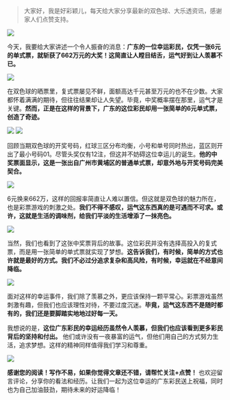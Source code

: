 
> 大家好，我是好彩颖儿，每天给大家分享最新的双色球、大乐透资讯，感谢家人们点赞支持。

![](https://cdn.jsdelivr.net/gh/wangwenjie1314/PicCDN/2024-8-5/1722820394914-image.png)


今天，我要给大家讲述一个令人振奋的消息：**广东的一位幸运彩民，仅凭一张6元的单式票，就斩获了662万元的大奖！这简直让人瞠目结舌，运气好到让人羡慕不已。**

![](https://cdn.jsdelivr.net/gh/wangwenjie1314/PicCDN/2024-8-5/1722820377190-image.png)


在双色球的晒票里，复式票屡见不鲜，面额高达千元甚至万元的也不在少数。大家都怀着满满的期待，但往往结果却让人失望。毕竟，中奖概率摆在那里，运气才是关键。**然而，正是在这样的背景下，广东的这位彩民却用一张简单的6元单式票，创造了奇迹。**


![](https://cdn.jsdelivr.net/gh/wangwenjie1314/PicCDN/2024-8-9/1723188599281-image.png)
![](https://cdn.jsdelivr.net/gh/wangwenjie1314/PicCDN/2024-8-5/1722820411285-image.png)


回顾当期双色球的开奖号码，红球三区分布均衡，小号和单号同时热出，蓝区则开出了最小号码01。尽管头奖仅有12注，但这并不妨碍这位幸运儿的诞生。**他的中奖票面显示，这是一张出自广州市黄埔区的普通单式票，却意外地与开奖号码完美契合。**

![](https://cdn.jsdelivr.net/gh/wangwenjie1314/PicCDN/2024-8-5/1722820432658-image.png)


6元换来662万，这样的回报率简直让人难以置信。但这就是双色球的魅力所在，也是彩票游戏的刺激之处。**我们不得不感叹，运气这东西真的是可遇而不可求。或许，这就是生活的调味剂，给我们平淡的生活增添了一抹亮色。**

![](https://cdn.jsdelivr.net/gh/wangwenjie1314/PicCDN/2024-8-5/1722820450862-image.png)



当然，我们也看到了这张中奖票背后的故事。这位彩民并没有选择高投入的复式票，而是用一张简单的单式票就实现了梦想。**这告诉我们，有时候，简单的方式也许就是最好的方式。我们不必过分追求复杂和高风险，有时候，幸运就在不经意间降临。**


![](https://cdn.jsdelivr.net/gh/wangwenjie1314/PicCDN/2024-8-9/1723188641514-image.png)


面对这样的幸运事件，我们除了羡慕之外，更应该保持一颗平常心。彩票游戏虽然刺激有趣，但我们也应该理性对待，不要过度沉迷。**毕竟，运气这东西不是随时都有的，我们还是要脚踏实地地过好每一天。**

我想说的是，**这位广东彩民的幸运经历虽然令人羡慕，但我们也应该看到更多彩民背后的坚持和付出。** 他们或许没有一夜暴富的运气，但他们用自己的方式努力生活，追求梦想。这样的精神同样值得我们学习和尊重。


![](https://cdn.jsdelivr.net/gh/wangwenjie1314/PicCDN/2024-8-9/1723188713976-image.png)


**感谢您的阅读！写作不易，如果你觉得文章还不错，请帮忙关注+点赞！** 也欢迎留言评论，分享你的看法和经历。让我们一起为这位幸运的广东彩民送上祝福，同时也为自己加油鼓劲，期待未来的好运降临！